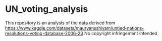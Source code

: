 # UN_voting_analysis
 
This repository is an analysis of the data derived from https://www.kaggle.com/datasets/mauryansshivam/untied-nations-resolutions-voting-database-2006-23
No copyright infringement intended